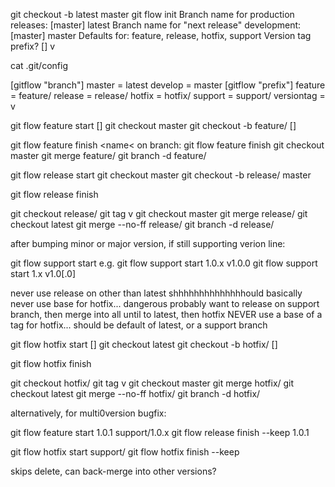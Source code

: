 git checkout -b latest master
git flow init
Branch name for production releases: [master] latest
Branch name for "next release" development: [master] master
Defaults for: feature, release, hotfix, support
Version tag prefix? [] v

cat .git/config

[gitflow "branch"]
	master = latest
	develop = master
[gitflow "prefix"]
	feature = feature/
	release = release/
	hotfix = hotfix/
	support = support/
	versiontag = v


git flow feature start <name> [<base>]
git checkout master
git checkout -b feature/<name> [<base>]

git flow feature finish <name<
on branch: git flow feature finish
git checkout master
git merge feature/<name>
git branch -d feature/<name>


git flow release start <version>
git checkout master
git checkout -b release/<version> master


git flow release finish <version>

git checkout release/<version>
git tag v<version>
git checkout master
git merge release/<version>
git checkout latest
git merge --no-ff release/<version>
git branch -d release/<version>


after bumping minor or major version, if still supporting verion line:

git flow support start <name> <base>
e.g.
git flow support start 1.0.x v1.0.0
git flow support start 1.x v1.0[.0]

never use release on other than latest
shhhhhhhhhhhhhhould basically never use base for hotfix... dangerous
probably want to release on support branch, then merge into all until to latest, then hotfix
NEVER use a base of a tag for hotfix... should be default of latest, or a support branch



git flow hotfix start <version> [<base>]
git checkout latest
git checkout -b hotfix/<version> [<base>]


git flow hotfix finish <version>

git checkout hotfix/<version>
git tag v<version>
git checkout master
git merge hotfix/<version>
git checkout latest
git merge --no-ff hotfix/<version>
git branch -d hotfix/<version>




alternatively, for multi0version bugfix:

git flow feature start 1.0.1 support/1.0.x
git flow release finish --keep 1.0.1


git flow hotfix start <version> support/<old-version>
git flow hotfix finish --keep <version>

skips delete, can back-merge into other versions?
